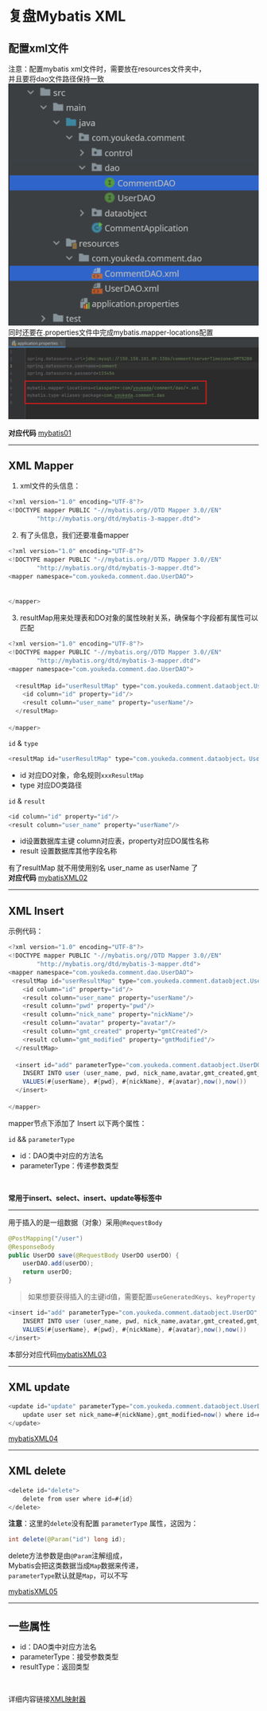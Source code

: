 # 复盘Mybatis XML
## 配置xml文件
注意：配置mybatis xml文件时，需要放在resources文件夹中，<br/>
并且要将dao文件路径保持一致<br/>
![mybatis01.png](/blogs/image/mybatis01.png)
<br/>
同时还要在.properties文件中完成mybatis.mapper-locations配置
![mybatis02.png](/blogs/image/mybatis02.png) <br/>

**对应代码**  [mybatis01](/codes/mybatisXML01/)

---

## XML Mapper

1. xml文件的头信息：
```java
<?xml version="1.0" encoding="UTF-8"?>
<!DOCTYPE mapper PUBLIC "-//mybatis.org//DTD Mapper 3.0//EN"
        "http://mybatis.org/dtd/mybatis-3-mapper.dtd">
```

2. 有了头信息，我们还要准备mapper
```java
<?xml version="1.0" encoding="UTF-8"?>
<!DOCTYPE mapper PUBLIC "-//mybatis.org//DTD Mapper 3.0//EN"
        "http://mybatis.org/dtd/mybatis-3-mapper.dtd">
<mapper namespace="com.youkeda.comment.dao.UserDAO">


</mapper>
```

3. resultMap用来处理表和DO对象的属性映射关系，确保每个字段都有属性可以匹配
```java
<?xml version="1.0" encoding="UTF-8"?>
<!DOCTYPE mapper PUBLIC "-//mybatis.org//DTD Mapper 3.0//EN"
        "http://mybatis.org/dtd/mybatis-3-mapper.dtd">
<mapper namespace="com.youkeda.comment.dao.UserDAO">

  <resultMap id="userResultMap" type="com.youkeda.comment.dataobject.UserDO">
    <id column="id" property="id"/>
    <result column="user_name" property="userName"/>
  </resultMap>

</mapper>
```
`id` & `type`
```java
<resultMap id="userResultMap" type="com.youkeda.comment.dataobject。UserDO">
```
- id 对应DO对象，命名规则`xxxResultMap` 
- type 对应DO类路径

`id` & `result`
```java
<id column="id" property="id"/>
<result column="user_name" property="userName"/>
```
- id设置数据库主键 column对应表，property对应DO属性名称
- result 设置数据库其他字段名称

有了resultMap 就不用使用别名 user_name as userName 了<br/>
**对应代码** [mybatisXML02](/codes/mybatisXML02/)

---

## XML Insert

示例代码：
```java
<?xml version="1.0" encoding="UTF-8"?>
<!DOCTYPE mapper PUBLIC "-//mybatis.org//DTD Mapper 3.0//EN"
        "http://mybatis.org/dtd/mybatis-3-mapper.dtd">
<mapper namespace="com.youkeda.comment.dao.UserDAO">
 <resultMap id="userResultMap" type="com.youkeda.comment.dataobject.UserDO">
    <id column="id" property="id"/>
    <result column="user_name" property="userName"/>
    <result column="pwd" property="pwd"/>
    <result column="nick_name" property="nickName"/>
    <result column="avatar" property="avatar"/>
    <result column="gmt_created" property="gmtCreated"/>
    <result column="gmt_modified" property="gmtModified"/>
  </resultMap>

  <insert id="add" parameterType="com.youkeda.comment.dataobject.UserDO" >
    INSERT INTO user (user_name, pwd, nick_name,avatar,gmt_created,gmt_modified)
    VALUES(#{userName}, #{pwd}, #{nickName}, #{avatar},now(),now())
  </insert>

</mapper>
```
mapper节点下添加了 Insert 以下两个属性：<br/>

`id` && `parameterType`
- id：DAO类中对应的方法名
- parameterType：传递参数类型
<br/>

**常用于insert、select、insert、update等标签中**

---

用于插入的是一组数据（对象）采用`@RequestBody`
```java
@PostMapping("/user")
@ResponseBody
public UserDO save(@RequestBody UserDO userDO) {
    userDAO.add(userDO);
    return userDO;
}
```

> 如果想要获得插入的主键id值，需要配置`useGeneratedKeys`、`keyProperty`

```java
<insert id="add" parameterType="com.youkeda.comment.dataobject.UserDO" useGeneratedKeys="true" keyProperty="id">
    INSERT INTO user (user_name, pwd, nick_name,avatar,gmt_created,gmt_modified)
    VALUES(#{userName}, #{pwd}, #{nickName}, #{avatar},now(),now())
</insert>
```

本部分对应代码[mybatisXML03](/codes/mybatisXML03/)

---

## XML update

```java
<update id="update" parameterType="com.youkeda.comment.dataobject.UserDO">
    update user set nick_name=#{nickName},gmt_modified=now() where id=#{id}
</update>
```
[mybatisXML04](/codes/mybatisXML04/)

---

## XML delete
```java
<delete id="delete">
    delete from user where id=#{id}
</delete>
```
**注意**：这里的`delete`没有配置 `parameterType` 属性，这因为：<br/>
```java
int delete(@Param("id") long id);
```
delete方法参数是由`@Param`注解组成，<br/>Mybatis会把这类数据当成`Map`数据来传递，<br/>`parameterType`默认就是`Map`，可以不写<br/>

[mybatisXML05](/codes/mybatisXML05/)

---

## 一些属性
- id：DAO类中对应方法名
- parameterType：接受参数类型
- resultType：返回类型
<br/>

详细内容链接[XML映射器](https://mybatis.net.cn/sqlmap-xml.html)